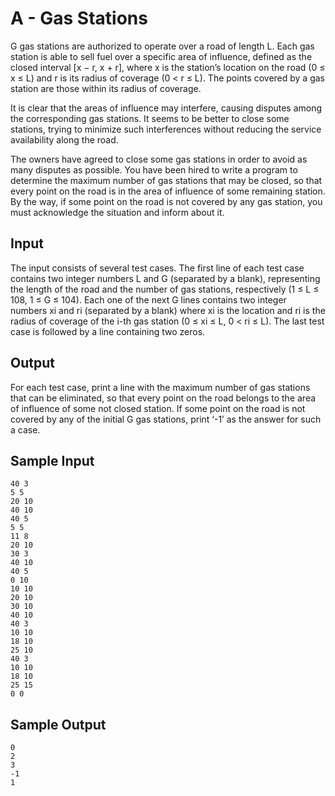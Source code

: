 # A - Gas Stations

G gas stations are authorized to operate over a road of length L. Each gas station is able to sell fuel over a specific area of influence, defined as the closed interval [x − r, x + r], where x is the station’s location on the road (0 ≤ x ≤ L) and r is its radius of coverage (0 < r ≤ L). The points covered by a gas station are those within its radius of coverage.

It is clear that the areas of influence may interfere, causing disputes among the corresponding gas stations. It seems to be better to close some stations, trying to minimize such interferences without reducing the service availability along the road.

The owners have agreed to close some gas stations in order to avoid as many disputes as possible. You have been hired to write a program to determine the maximum number of gas stations that may be closed, so that every point on the road is in the area of influence of some remaining station. By the way, if some point on the road is not covered by any gas station, you must acknowledge the situation and inform about it.

## Input

The input consists of several test cases. The first line of each test case contains two integer numbers L and G (separated by a blank), representing the length of the road and the number of gas stations, respectively (1 ≤ L ≤ 108, 1 ≤ G ≤ 104). Each one of the next G lines contains two integer numbers xi and ri (separated by a blank) where xi is the location and ri is the radius of coverage of the i-th gas station (0 ≤ xi ≤ L, 0 < ri ≤ L). The last test case is followed by a line containing two zeros.

## Output

For each test case, print a line with the maximum number of gas stations that can be eliminated, so that every point on the road belongs to the area of influence of some not closed station. If some point on the road is not covered by any of the initial G gas stations, print ‘-1’ as the answer for such a case.

## Sample Input

```
40 3
5 5
20 10
40 10
40 5
5 5
11 8
20 10
30 3
40 10
40 5
0 10
10 10
20 10
30 10
40 10
40 3
10 10
18 10
25 10
40 3
10 10
18 10
25 15
0 0
```

## Sample Output

```
0
2
3
-1
1
```